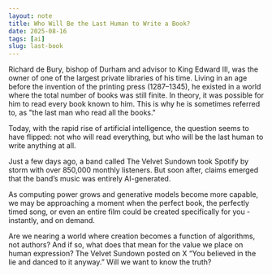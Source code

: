 ```yaml
---
layout: note
title: Who Will Be the Last Human to Write a Book?
date: 2025-08-16
tags: [ai]
slug: last-book
---
```

Richard de Bury, bishop of Durham and advisor to King Edward III, was the owner of one of the largest private libraries of his time. Living in an age before the invention of the printing press (1287–1345), he existed in a world where the total number of books was still finite. In theory, it was possible for him to read every book known to him. This is why he is sometimes referred to, as "the last man who read all the books."

Today, with the rapid rise of artificial intelligence, the question seems to have flipped: not who will read everything, but who will be the last human to write anything at all.

Just a few days ago, a band called The Velvet Sundown took Spotify by storm with over 850,000 monthly listeners. But soon after, claims emerged that the band’s music was entirely AI-generated. 

As computing power grows and generative models become more capable, we may be approaching a moment when the perfect book, the perfectly timed song, or even an entire film could be created specifically for you - instantly, and on demand.

Are we nearing a world where creation becomes a function of algorithms, not authors? And if so, what does that mean for the value we place on human expression? The Velvet Sundown posted on X “You believed in the lie and danced to it anyway.” Will we want to know the truth?
